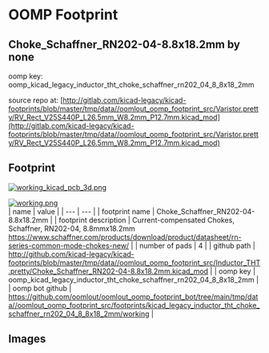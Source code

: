 # OOMP Footprint  
## Choke_Schaffner_RN202-04-8.8x18.2mm  by none  
  
oomp key: oomp_kicad_legacy_inductor_tht_choke_schaffner_rn202_04_8_8x18_2mm  
  
source repo at: [http://gitlab.com/kicad-legacy/kicad-footprints/blob/master/tmp/data//oomlout_oomp_footprint_src/Varistor.pretty/RV_Rect_V25S440P_L26.5mm_W8.2mm_P12.7mm.kicad_mod](http://gitlab.com/kicad-legacy/kicad-footprints/blob/master/tmp/data//oomlout_oomp_footprint_src/Varistor.pretty/RV_Rect_V25S440P_L26.5mm_W8.2mm_P12.7mm.kicad_mod)  
## Footprint  
  
[![working_kicad_pcb_3d.png](working_kicad_pcb_3d_600.png)](working_kicad_pcb_3d.png)  
  
[![working.png](working_600.png)](working.png)  
| name | value | 
| --- | --- | 
| footprint name | Choke_Schaffner_RN202-04-8.8x18.2mm | 
| footprint description | Current-compensated Chokes, Schaffner, RN202-04, 8.8mmx18.2mm https://www.schaffner.com/products/download/product/datasheet/rn-series-common-mode-chokes-new/ | 
| number of pads | 4 | 
| github path | http://github.com/kicad-legacy/kicad-footprints/blob/master/tmp/data//oomlout_oomp_footprint_src/Inductor_THT.pretty/Choke_Schaffner_RN202-04-8.8x18.2mm.kicad_mod | 
| oomp key | oomp_kicad_legacy_inductor_tht_choke_schaffner_rn202_04_8_8x18_2mm | 
| oomp bot github | https://github.com/oomlout/oomlout_oomp_footprint_bot/tree/main/tmp/data//oomlout_oomp_footprint_src/footprints/kicad_legacy_inductor_tht_choke_schaffner_rn202_04_8_8x18_2mm/working | 
## Images  

